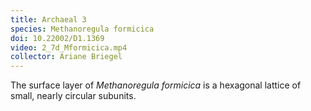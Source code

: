 ```yaml
---
title: Archaeal 3
species: Methanoregula formicica 
doi: 10.22002/D1.1369
video: 2_7d_Mformicica.mp4
collector: Ariane Briegel
---
```


The surface layer of *Methanoregula formicica* is a hexagonal lattice of small, nearly circular subunits.

